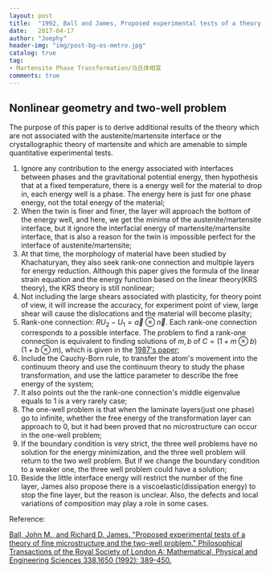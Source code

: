 ```yaml
---
layout: post
title:  "1992, Ball and James, Proposed experimental tests of a theory of fine microstructure and the two-well problem"
date:   2017-04-17
author: "Joephy"
header-img: "img/post-bg-os-metro.jpg"
catalog: true
tag:
- Martensite Phase Transformation/马氏体相变
comments: true
---
```

Nonlinear geometry and two-well problem
-----------
The purpose of this paper is to derive additional results of the theory which are not associated with the austenite/martensite interface or the crystallographic theory of martensite and which are amenable to simple quantitative experimental tests.

1. Ignore any contribution to the energy associated with interfaces between phases and the gravitational potential energy, then hypothesis that at a fixed temperature, there is a energy well for the material to drop in, each energy well is a phase. The energy here is just for one phase energy, not the total energy of the material;
2. When the twin is finer and finer, the layer will approach the bottom of the energy well, and here, we get the minima of the austenite/martensite interface, but it ignore the interfacial energy of martensite/martensite interface, that is also a reason for the twin is impossible perfect for the interface of austenite/martensite;
3. At that time, the morphology of material have been studied by Khachaturyan, they also seek rank-one connection and multiple layers for energy reduction. Although this paper gives the formula of the linear strain equation and the energy function based on the linear theory(KRS theory), the KRS theory is still nonlinear;
4. Not including the large shears associated with plasticity, for theory point of view, it will increase the accuracy, for experiment point of view, large shear will cause the dislocations and the material will become plasity;
5. Rank-one connection: $RU_2-U_1 = \vec{a} \otimes \vec{n}$. Each rank-one connection corresponds to a possible interface. The problem to find a rank-one connection is equivalent to finding solutions of $m, b$ of $C = (1+m \otimes b)(1+b \otimes m)$, which is given in the [1987's paper](http://joephysworld.com/2017/04/17/fine_phase_mixtures/);
6. Include the Cauchy-Born rule, to transfer the atom's movement into the continuum theory and use the continuum theory to study the phase transformation, and use the lattice parameter to describe the free energy of the system;
7. It also points out the the rank-one connection's middle eigenvalue equals to 1 is a very rarely case;
8. The one-well problem is that when the laminate layers(just one phase) go to infinite, whether the free energy of the transformation layer can approach to 0, but it had been proved that no microstructure can occur in the one-well problem;
9. If the boundary condition is very strict, the three well problems have no solution for the energy minimization, and the three well problem will return to the two well problem. But if we change the boundary condition to a weaker one, the three well problem could have a solution;
10. Beside the little interface energy will restrict the number of the fine layer, James also propose there is a viscoelastic(dissipation energy) to stop the fine layer, but the reason is unclear. Also, the defects and local variations of composition may play a role in some cases. 

Reference:

[Ball, John M., and Richard D. James. "Proposed experimental tests of a theory of fine microstructure and the two-well problem." Philosophical Transactions of the Royal Society of London A: Mathematical, Physical and Engineering Sciences 338.1650 (1992): 389-450.](http://rsta.royalsocietypublishing.org/content/338/1650/389.short)

